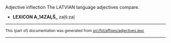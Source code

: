 Adjective inflection
The LATVIAN language adjectives compare.

* **LEXICON A_14ZAĻŠ_** zaļš:zaļ

* * *

<small>This (part of) documentation was generated from [src/fst/affixes/adjectives.lexc](https://github.com/giellalt/lang-lav/blob/main/src/fst/affixes/adjectives.lexc)</small>

---

